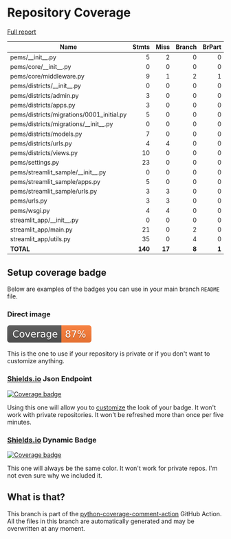 # Repository Coverage

[Full report](https://htmlpreview.github.io/?https://github.com/compilerla/pems/blob/python-coverage-comment-action-data/htmlcov/index.html)

| Name                                       |    Stmts |     Miss |   Branch |   BrPart |   Cover |   Missing |
|------------------------------------------- | -------: | -------: | -------: | -------: | ------: | --------: |
| pems/\_\_init\_\_.py                       |        5 |        2 |        0 |        0 |     60% |       5-7 |
| pems/core/\_\_init\_\_.py                  |        0 |        0 |        0 |        0 |    100% |           |
| pems/core/middleware.py                    |        9 |        1 |        2 |        1 |     82% |        19 |
| pems/districts/\_\_init\_\_.py             |        0 |        0 |        0 |        0 |    100% |           |
| pems/districts/admin.py                    |        3 |        0 |        0 |        0 |    100% |           |
| pems/districts/apps.py                     |        3 |        0 |        0 |        0 |    100% |           |
| pems/districts/migrations/0001\_initial.py |        5 |        0 |        0 |        0 |    100% |           |
| pems/districts/migrations/\_\_init\_\_.py  |        0 |        0 |        0 |        0 |    100% |           |
| pems/districts/models.py                   |        7 |        0 |        0 |        0 |    100% |           |
| pems/districts/urls.py                     |        4 |        4 |        0 |        0 |      0% |      5-10 |
| pems/districts/views.py                    |       10 |        0 |        0 |        0 |    100% |           |
| pems/settings.py                           |       23 |        0 |        0 |        0 |    100% |           |
| pems/streamlit\_sample/\_\_init\_\_.py     |        0 |        0 |        0 |        0 |    100% |           |
| pems/streamlit\_sample/apps.py             |        5 |        0 |        0 |        0 |    100% |           |
| pems/streamlit\_sample/urls.py             |        3 |        3 |        0 |        0 |      0% |       1-4 |
| pems/urls.py                               |        3 |        3 |        0 |        0 |      0% |       1-4 |
| pems/wsgi.py                               |        4 |        4 |        0 |        0 |      0% |     10-16 |
| streamlit\_app/\_\_init\_\_.py             |        0 |        0 |        0 |        0 |    100% |           |
| streamlit\_app/main.py                     |       21 |        0 |        2 |        0 |    100% |           |
| streamlit\_app/utils.py                    |       35 |        0 |        4 |        0 |    100% |           |
|                                  **TOTAL** |  **140** |   **17** |    **8** |    **1** | **88%** |           |


## Setup coverage badge

Below are examples of the badges you can use in your main branch `README` file.

### Direct image

[![Coverage badge](https://raw.githubusercontent.com/compilerla/pems/python-coverage-comment-action-data/badge.svg)](https://htmlpreview.github.io/?https://github.com/compilerla/pems/blob/python-coverage-comment-action-data/htmlcov/index.html)

This is the one to use if your repository is private or if you don't want to customize anything.

### [Shields.io](https://shields.io) Json Endpoint

[![Coverage badge](https://img.shields.io/endpoint?url=https://raw.githubusercontent.com/compilerla/pems/python-coverage-comment-action-data/endpoint.json)](https://htmlpreview.github.io/?https://github.com/compilerla/pems/blob/python-coverage-comment-action-data/htmlcov/index.html)

Using this one will allow you to [customize](https://shields.io/endpoint) the look of your badge.
It won't work with private repositories. It won't be refreshed more than once per five minutes.

### [Shields.io](https://shields.io) Dynamic Badge

[![Coverage badge](https://img.shields.io/badge/dynamic/json?color=brightgreen&label=coverage&query=%24.message&url=https%3A%2F%2Fraw.githubusercontent.com%2Fcompilerla%2Fpems%2Fpython-coverage-comment-action-data%2Fendpoint.json)](https://htmlpreview.github.io/?https://github.com/compilerla/pems/blob/python-coverage-comment-action-data/htmlcov/index.html)

This one will always be the same color. It won't work for private repos. I'm not even sure why we included it.

## What is that?

This branch is part of the
[python-coverage-comment-action](https://github.com/marketplace/actions/python-coverage-comment)
GitHub Action. All the files in this branch are automatically generated and may be
overwritten at any moment.